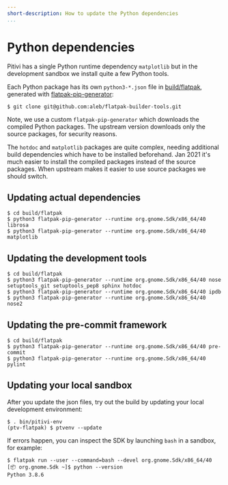 ```yaml
---
short-description: How to update the Python dependencies
...
```


# Python dependencies

Pitivi has a single Python runtime dependency `matplotlib` but in the
development sandbox we install quite a few Python tools.

Each Python package has its own `python3-*.json` file in
[build/flatpak](https://gitlab.gnome.org/GNOME/pitivi/-/tree/master/build/flatpak),
generated with
[flatpak-pip-generator](https://github.com/aleb/flatpak-builder-tools/tree/master/pip):

```
$ git clone git@github.com:aleb/flatpak-builder-tools.git
```

Note, we use a custom `flatpak-pip-generator` which downloads the compiled
Python packages. The upstream version downloads only the source packages, for
security reasons.

The `hotdoc` and `matplotlib` packages are quite complex, needing additional
build dependencies which have to be installed beforehand. Jan 2021 it's much
easier to install the compiled packages instead of the source packages. When
upstream makes it easier to use source packages we should switch.

## Updating actual dependencies

```
$ cd build/flatpak
$ python3 flatpak-pip-generator --runtime org.gnome.Sdk/x86_64/40 librosa
$ python3 flatpak-pip-generator --runtime org.gnome.Sdk/x86_64/40 matplotlib
```

## Updating the development tools

```
$ cd build/flatpak
$ python3 flatpak-pip-generator --runtime org.gnome.Sdk/x86_64/40 nose setuptools_git setuptools_pep8 sphinx hotdoc
$ python3 flatpak-pip-generator --runtime org.gnome.Sdk/x86_64/40 ipdb
$ python3 flatpak-pip-generator --runtime org.gnome.Sdk/x86_64/40 nose2
```

## Updating the pre-commit framework

```
$ cd build/flatpak
$ python3 flatpak-pip-generator --runtime org.gnome.Sdk/x86_64/40 pre-commit
$ python3 flatpak-pip-generator --runtime org.gnome.Sdk/x86_64/40 pylint
```

## Updating your local sandbox

After you update the json files, try out the build by updating your local
development environment:

```
$ . bin/pitivi-env
(ptv-flatpak) $ ptvenv --update
```

If errors happen, you can inspect the SDK by launching `bash` in a sandbox, for
example:

```
$ flatpak run --user --command=bash --devel org.gnome.Sdk/x86_64/40
[📦 org.gnome.Sdk ~]$ python --version
Python 3.8.6
```
